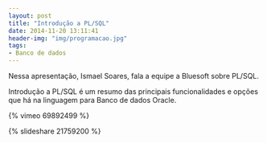 ```yaml
---
layout: post
title: "Introdução a PL/SQL" 
date: 2014-11-20 13:11:41 
header-img: "img/programacao.jpg" 
tags: 
- Banco de dados
---
```

Nessa apresentação, Ismael Soares, fala a equipe a Bluesoft sobre PL/SQL.

Introdução a PL/SQL é um resumo das principais funcionalidades e opções que há na linguagem para Banco de dados Oracle.

{% vimeo 69892499 %}

{% slideshare 21759200 %} 
<br>